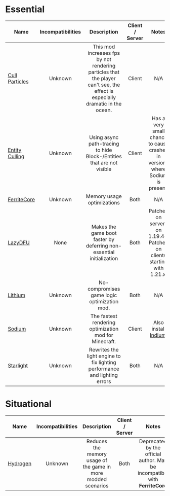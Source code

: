 # Essential
| Name | Incompatibilities | Description | Client / Server | Notes |
| --- | :---: | :---: | :---: | :---: |
| [Cull Particles](https://www.curseforge.com/minecraft/mc-mods/cull-particles-fabric) | Unknown | This mod increases fps by not rendering particles that the player can't see, the effect is especially dramatic in the ocean. | Client | N/A |
| [Entity Culling](https://modrinth.com/mod/entityculling) | Unknown | Using async path-tracing to hide Block-/Entities that are not visible | Client | Has a very small chance to cause crashes in versions where Sodium is present. |
| [FerriteCore](https://modrinth.com/mod/ferrite-core) | Unknown | Memory usage optimizations | Both | N/A |
| [LazyDFU](https://modrinth.com/mod/lazydfu) | None | Makes the game boot faster by deferring non-essential initialization | Both | Patched on servers on 1.19.4+. Patched on clients starting with 1.21.x. |
| [Lithium](https://modrinth.com/mod/lithium) | Unknown | No-compromises game logic optimization mod. | Both | N/A |
| [Sodium](https://modrinth.com/mod/sodium) | Unknown | The fastest rendering optimization mod for Minecraft. | Client | Also install [Indium](https://modrinth.com/mod/indium). |
| [Starlight](https://modrinth.com/mod/starlight) | Unknown | Rewrites the light engine to fix lighting performance and lighting errors | Both | N/A |

# Situational
| Name | Incompatibilities | Description | Client / Server | Notes |
| --- | :---: | :---: | :---: | :---: |
| [Hydrogen](https://modrinth.com/mod/hydrogen/versions) | Unknown | Reduces the memory usage of the game in more modded scenarios | Both | Deprecated by the official author. May be incompatible with **FerriteCore** |